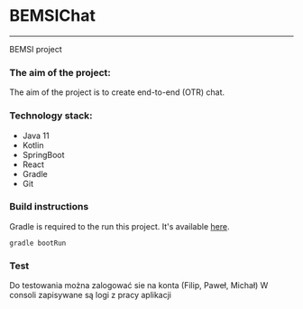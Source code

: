 # BEMSIChat
***
BEMSI project

### The aim of the project:
The aim of the project is to create end-to-end (OTR) chat.

### Technology stack:
- Java 11
- Kotlin
- SpringBoot
- React
- Gradle
- Git

### Build instructions

Gradle is required to the run this project. It's available [here](https://gradle.org/install/).

```
gradle bootRun
```

### Test
Do testowania można zalogować sie na konta (Filip, Paweł, Michał)
W consoli zapisywane są logi z pracy aplikacji
